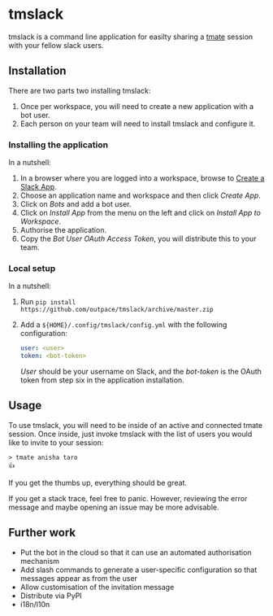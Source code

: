 # tmslack

tmslack is a command line application for easilty sharing a [tmate](https://tmate.io) session with your fellow slack users.

## Installation

There are two parts two installing tmslack:

1. Once per workspace, you will need to create a new application with a bot user.
2. Each person on your team will need to install tmslack and configure it.

### Installing the application

In a nutshell:

1. In a browser where you are logged into a workspace, browse to [Create a Slack App](https://api.slack.com/apps?new_app=1).
2. Choose an application name and workspace and then click *Create App*.
3. Click on *Bots* and add a bot user.
4. Click on *Install App* from the menu on the left and click on *Install App to Workspace*.
5. Authorise the application.
6. Copy the *Bot User OAuth Access Token*, you will distribute this to your team.

### Local setup

In a nutshell:

1. Run `pip install https://github.com/outpace/tmslack/archive/master.zip`
2. Add a `${HOME}/.config/tmslack/config.yml` with the following configuration:
   
   ```yaml
   user: <user>
   token: <bot-token>
   ```
   
   *User* should be your username on Slack, and the *bot-token* is the OAuth token from step six in the application installation.


## Usage

To use tmslack, you will need to be inside of an active and connected tmate session.
Once inside, just invoke tmslack with the list of users you would like to invite to your session:

    > tmate anisha taro
    👍

If you get the thumbs up, everything should be great.

If you get a stack trace, feel free to panic.
However, reviewing the error message and maybe opening an issue may be more advisable.


## Further work

* Put the bot in the cloud so that it can use an automated authorisation mechanism
* Add slash commands to generate a user-specific configuration so that messages appear as from the user
* Allow customisation of the invitation message
* Distribute via PyPI
* i18n/l10n

